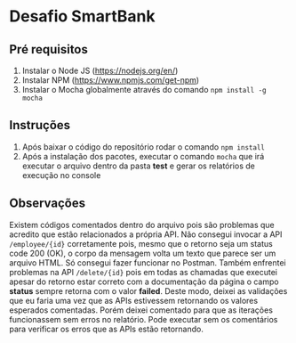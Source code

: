 # Desafio SmartBank

## Pré requisitos
1. Instalar o Node JS (https://nodejs.org/en/)
2. Instalar NPM (https://www.npmjs.com/get-npm)
3. Instalar o Mocha globalmente através do comando `npm install -g mocha`

## Instruções
1. Após baixar o código do repositório rodar o comando `npm install` 
2. Após a instalação dos pacotes, executar o comando `mocha` que irá executar o arquivo dentro da pasta **test** e gerar os relatórios de execução no console

## Observações
Existem códigos comentados dentro do arquivo pois são problemas que acredito que estão relacionados a própria API. Não consegui invocar a API `/employee/{id}` corretamente pois, mesmo que o retorno seja um status code 200 (OK), o corpo da mensagem volta um texto que parece ser um arquivo HTML. Só consegui fazer funcionar no Postman.
Também enfrentei problemas na API `/delete/{id}` pois em todas as chamadas que executei apesar do retorno estar correto com a documentação da página o campo **status** sempre retorna com o valor **failed**.
Deste modo, deixei as validações que eu faria uma vez que as APIs estivessem retornando os valores esperados comentadas. Porém deixei comentado para que as iterações funcionassem sem erros no relatório. Pode executar sem os comentários para verificar os erros que as APIs estão retornando.
